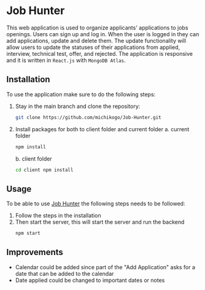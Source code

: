 # Job Hunter

This web application is used to organize applicants' applications to jobs openings. Users can sign up and log in. When the user is logged in they can add applications, update and delete them. The update functionality will allow users to update the statuses of their applications from applied, interview, technical test, offer, and rejected. The application is responsive and it is written in `React.js` with `MongoDB Atlas`.

## Installation

To use the application make sure to do the following steps:

1. Stay in the main branch and clone the repository:
   ```bash
   git clone https://github.com/michikogo/Job-Hunter.git
   ```
2. Install packages for both to client folder and current folder
   a. current folder
   ```bash
   npm install
   ```
   b. client folder
   ```bash
   cd client npm install
   ```

## Usage

To be able to use [Job Hunter](https://lit-journey-80521.herokuapp.com) the following steps needs to be followed:

1. Follow the steps in the installation
2. Then start the server, this will start the server and run the backend
   ```bash
   npm start
   ```

## Improvements

- Calendar could be added since part of the "Add Application" asks for a date that can be added to the calendar
- Date applied could be changed to important dates or notes
